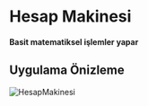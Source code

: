 <h1>Hesap Makinesi</h1>
<h4>
      Basit matematiksel işlemler yapar
</h4>

<h2>Uygulama Önizleme</h2>

![HesapMakinesi](https://github.com/MuratAli003/HesapMakinesi/assets/120710970/08cb6da4-5218-4531-95ca-5ee1c1fae16e)

